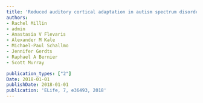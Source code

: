 ```yaml
---
title: 'Reduced auditory cortical adaptation in autism spectrum disorder'
authors: 
- Rachel Millin
- admin
- Anastasia V Flevaris
- Alexander M Kale
- Michael-Paul Schallmo
- Jennifer Gerdts
- Raphael A Bernier
- Scott Murray

publication_types: ["2"]
Date: 2018-01-01
publishDate: 2018-01-01
publication: 'ELife, 7, e36493, 2018'
---
```


